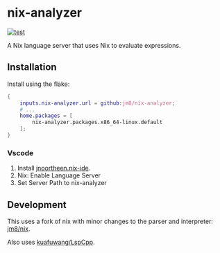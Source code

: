 # nix-analyzer

[![test](https://github.com/jm8/nix-analyzer/actions/workflows/test.yml/badge.svg)](https://github.com/jm8/nix-analyzer/actions/workflows/test.yml)

A Nix language server that uses Nix to evaluate expressions.

## Installation

Install using the flake:

```nix
{
    inputs.nix-analyzer.url = github:jm8/nix-analyzer;
    # ...
    home.packages = [
        nix-analyzer.packages.x86_64-linux.default
    ];
}
```

### Vscode
1. Install [jnoortheen.nix-ide](https://marketplace.visualstudio.com/items?itemName=jnoortheen.nix-ide). 
2. Nix: Enable Language Server
3. Set Server Path to nix-analyzer

## Development

This uses a fork of nix with minor changes to the parser and interpreter: [jm8/nix](https://github.com/jm8/nix).

Also uses [kuafuwang/LspCpp](https://github.com/kuafuwang/LspCpp).
